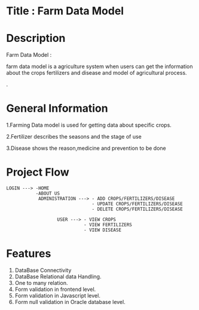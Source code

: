 # Title : Farm Data Model


# Description

Farm Data Model :

farm data model is a agriculture system when users can get the information about the crops fertilizers and disease and model of agricultural process.

.

# General Information

1.Farming Data model is used for getting data about specific crops.

2.Fertilizer describes the seasons and the stage of use

3.Disease shows the reason,medicine and prevention to be done

# Project Flow

    LOGIN ---> -HOME 
               -ABOUT US
                ADMINISTRATION ---> - ADD CROPS/FERTILIZERS/DISEASE
                                    - UPDATE CROPS/FERTILIZERS/DISEASE
                                    - DELETE CROPS/FERTILIZERS/DISEASE
                                   
                       USER ---> - VIEW CROPS
                                 - VIEW FERTILIZERS
                                 - VIEW DISEASE
                               
                


# Features

1. DataBase Connectivity
2. DataBase Relational data Handling.
3. One to many relation.
4. Form validation in frontend level.
5. Form validation in Javascript level.
6. Form null validation in Oracle database level.
